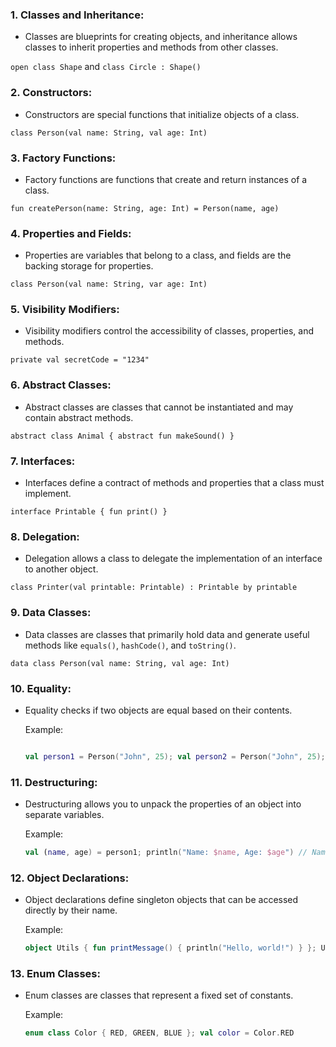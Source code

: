 ### 1. Classes and Inheritance:
   - Classes are blueprints for creating objects, and inheritance allows classes to inherit properties and methods from other classes.

`open class Shape` and `class Circle : Shape()`

### 2. Constructors:
   - Constructors are special functions that initialize objects of a class.

`class Person(val name: String, val age: Int)`

### 3. Factory Functions:
   - Factory functions are functions that create and return instances of a class.
   
   `fun createPerson(name: String, age: Int) = Person(name, age)`

### 4. Properties and Fields:
   - Properties are variables that belong to a class, and fields are the backing storage for properties.

`class Person(val name: String, var age: Int)`

### 5. Visibility Modifiers:
   - Visibility modifiers control the accessibility of classes, properties, and methods.

`private val secretCode = "1234"`

### 6. Abstract Classes:
   - Abstract classes are classes that cannot be instantiated and may contain abstract methods.
   
   `abstract class Animal { abstract fun makeSound() }`

### 7. Interfaces:
   - Interfaces define a contract of methods and properties that a class must implement.
   
   `interface Printable { fun print() }`

### 8. Delegation:
   - Delegation allows a class to delegate the implementation of an interface to another object.
   
   `class Printer(val printable: Printable) : Printable by printable`

### 9. Data Classes:
   - Data classes are classes that primarily hold data and generate useful methods like `equals()`, `hashCode()`, and `toString()`.
   
   `data class Person(val name: String, val age: Int)`

### 10. Equality:
  - Equality checks if two objects are equal based on their contents.
    
      Example: 
    ```Kotlin

    val person1 = Person("John", 25); val person2 = Person("John", 25); println(person1 == person2) // true

    ```

### 11. Destructuring:
  - Destructuring allows you to unpack the properties of an object into separate variables.

    Example:
    ```Kotlin
    val (name, age) = person1; println("Name: $name, Age: $age") // Name: John, Age: 25
    ```

### 12. Object Declarations: 
- Object declarations define singleton objects that can be accessed directly by their name.

    Example:
    ```Kotlin
    object Utils { fun printMessage() { println("Hello, world!") } }; Utils.printMessage() // Hello, world!
    ```


### 13. Enum Classes:
- Enum classes are classes that represent a fixed set of constants.

    Example:
    ```Kotlin
    enum class Color { RED, GREEN, BLUE }; val color = Color.RED
    ```

